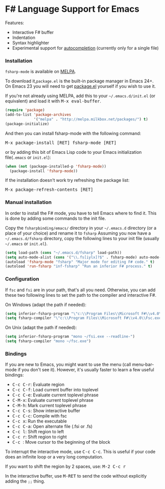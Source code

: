 # F# Language Support for Emacs

Features:

- Interactive F# buffer
- Indentation
- Syntax highlighter
- Experimental support for [autocompletion](README-intellisense.md) (currently only for a single file)


### Installation

`fsharp-mode` is available on [MELPA](http://melpa.milkbox.net).

To download it,`package.el` is the built-in package manager in Emacs 24+. On Emacs 23
you will need to get [package.el](http://bit.ly/pkg-el23) yourself if you wish to use it.

If you're not already using MELPA, add this to your
`~/.emacs.d/init.el` (or equivalent) and load it with <kbd>M-x eval-buffer</kbd>.

```lisp
(require 'package)
(add-to-list 'package-archives
             '("melpa" . "http://melpa.milkbox.net/packages/") t)
(package-initialize)
```

And then you can install fsharp-mode with the following command:

<kbd>M-x package-install [RET] fsharp-mode [RET]</kbd>

or by adding this bit of Emacs Lisp code to your Emacs initialization file(`.emacs` or `init.el`):

```lisp
(when (not (package-installed-p 'fsharp-mode))
  (package-install 'fsharp-mode))
```

If the installation doesn't work try refreshing the package list:

<kbd>M-x package-refresh-contents [RET]</kbd>

### Manual installation

In order to install the F# mode, you have to tell Emacs where to find it. This is done by
adding some commands to the init file.

Copy the `fsharpbinding/emacs/` directory in your `~/.emacs.d`
directory (or a place of your choice) and rename it to `fsharp`
Assuming you now have a `~/.emacs.d/fsharp` directory, copy the following lines to your
init file (usually `~/.emacs` or `init.el`).

```lisp
(setq load-path (cons "~/.emacs.d/fsharp" load-path))
(setq auto-mode-alist (cons '("\\.fs[iylx]?$" . fsharp-mode) auto-mode-alist))
(autoload 'fsharp-mode "fsharp" "Major mode for editing F# code." t)
(autoload 'run-fsharp "inf-fsharp" "Run an inferior F# process." t)
```

### Configuration

If `fsc` and `fsi` are in your path, that's all you need. Otherwise,
you can add these two following lines to set the path to the compiler
and interactive F#.

On Windows (adapt the path if needed):

```lisp
(setq inferior-fsharp-program "\"c:\\Program Files\\Microsoft F#\\v4.0\\Fsi.exe\"")
(setq fsharp-compiler "\"c:\\Program Files\\Microsoft F#\\v4.0\\Fsc.exe\"")
```

On Unix (adapt the path if needed):

```lisp
(setq inferior-fsharp-program "mono ~/fsi.exe --readline-")
(setq fsharp-compiler "mono ~/fsc.exe")
```

### Bindings

If you are new to Emacs, you might want to use the menu (call
menu-bar-mode if you don't see it). However, it's usually faster to learn
a few useful bindings:

- <kbd>C-c C-r</kbd>:       Evaluate region
- <kbd>C-c C-f</kbd>:       Load current buffer into toplevel
- <kbd>C-c C-e</kbd>:       Evaluate current toplevel phrase
- <kbd>C-M-x</kbd>:         Evaluate current toplevel phrase
- <kbd>C-M-h</kbd>:         Mark current toplevel phrase
- <kbd>C-c C-s</kbd>:       Show interactive buffer
- <kbd>C-c C-c</kbd>:       Compile with fsc
- <kbd>C-c x</kbd>:         Run the executable
- <kbd>C-c C-a</kbd>:       Open alternate file (.fsi or .fs)
- <kbd>C-c l</kbd>:         Shift region to left
- <kbd>C-c r</kbd>:         Shift region to right
- <kbd>C-c <up></kbd>:      Move cursor to the beginning of the block

To interrupt the interactive mode, use <kbd>C-c C-c</kbd>. This is useful if your
code does an infinite loop or a very long computation.

If you want to shift the region by 2 spaces, use: <kbd>M-2 C-c r</kbd>

In the interactive buffer, use <kbd>M-RET</kbd> to send the code without
explicitly adding the `;;` thing.

